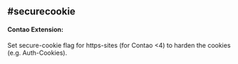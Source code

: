 #securecookie
--

#### Contao Extension: 
Set secure-cookie flag for https-sites (for Contao <4) to harden the cookies (e.g. Auth-Cookies).
